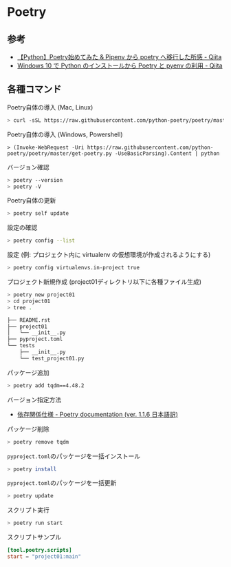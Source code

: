 # Poetry

## 参考

- [【Python】Poetry始めてみた & Pipenv から poetry へ移行した所感 - Qiita](https://qiita.com/ragnar1904/items/0e5b8382757ccad9a56c)
- [Windows 10 で Python のインストールから Poetry と pyenv の利用 - Qiita](https://qiita.com/kerobot/items/3f4064d5174676080585)

## 各種コマンド

Poetry自体の導入 (Mac, Linux)

```bash
> curl -sSL https://raw.githubusercontent.com/python-poetry/poetry/master/get-poetry.py | python
```

Poetry自体の導入 (Windows, Powershell)

```Powershll
> (Invoke-WebRequest -Uri https://raw.githubusercontent.com/python-poetry/poetry/master/get-poetry.py -UseBasicParsing).Content | python
```

バージョン確認

```sh
> poetry --version
> poetry -V
```

Poetry自体の更新

```sh
> poetry self update
```

設定の確認

```sh
> poetry config --list
```

設定 (例: プロジェクト内に virtualenv の仮想環境が作成されるようにする)

```sh
> poetry config virtualenvs.in-project true
```

プロジェクト新規作成 (project01ディレクトリ以下に各種ファイル生成)

```sh
> poetry new project01
> cd project01
> tree .

├── README.rst
├── project01
│   └── __init__.py
├── pyproject.toml
└── tests
    ├── __init__.py
    └── test_project01.py
```

パッケージ追加

```sh
> poetry add tqdm==4.48.2
```

バージョン指定方法

- [依存関係仕様 - Poetry documentation (ver. 1.1.6 日本語訳)](https://cocoatomo.github.io/poetry-ja/dependency-specification/)

パッケージ削除

```sh
> poetry remove tqdm
```

`pyproject.toml`のパッケージを一括インストール

```sh
> poetry install
```

`pyproject.toml`のパッケージを一括更新

```sh
> poetry update
```

スクリプト実行

```sh
> poetry run start
```

スクリプトサンプル

```toml
[tool.poetry.scripts]
start = "project01:main"
```
